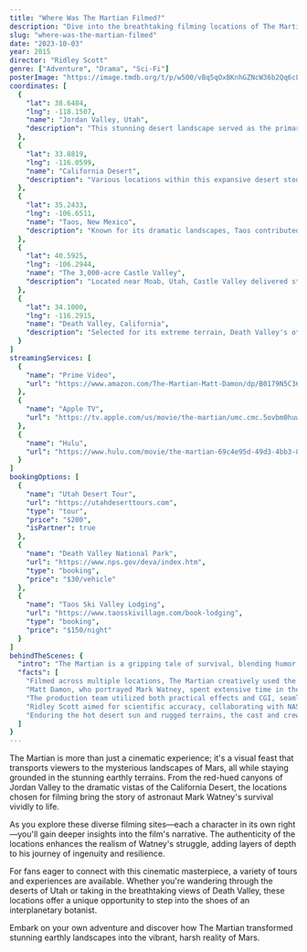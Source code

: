 ```yaml
---
title: "Where Was The Martian Filmed?"
description: "Dive into the breathtaking filming locations of The Martian, showcasing the stunning landscapes of Mars brought to life on Earth."
slug: "where-was-the-martian-filmed"
date: "2023-10-03"
year: 2015
director: "Ridley Scott"
genre: ["Adventure", "Drama", "Sci-Fi"]
posterImage: "https://image.tmdb.org/t/p/w500/vBq5qOxBKnhGZNcW36b2Qq6cLDG.jpg"
coordinates: [
  { 
    "lat": 38.6484, 
    "lng": -118.1507, 
    "name": "Jordan Valley, Utah", 
    "description": "This stunning desert landscape served as the primary backdrop for Mars, showcasing vast red hues and surreal formations."
  },
  { 
    "lat": 33.8819, 
    "lng": -116.0599, 
    "name": "California Desert", 
    "description": "Various locations within this expansive desert stood in for the Martian terrain, enhancing the film's otherworldly aesthetic."
  },
  { 
    "lat": 35.2433, 
    "lng": -106.6511, 
    "name": "Taos, New Mexico", 
    "description": "Known for its dramatic landscapes, Taos contributed to the film's authentic Martian feel with its reddish plates and desert vistas."
  },
  { 
    "lat": 40.5925, 
    "lng": -106.2944, 
    "name": "The 3,000-acre Castle Valley", 
    "description": "Located near Moab, Utah, Castle Valley delivered stunning visuals, perfectly resembling the surface of Mars."
  },
  { 
    "lat": 34.1000, 
    "lng": -116.2915, 
    "name": "Death Valley, California", 
    "description": "Selected for its extreme terrain, Death Valley's otherworldly views contributed to the film's expansive Martian landscapes."
  }
]
streamingServices: [
  {
    "name": "Prime Video",
    "url": "https://www.amazon.com/The-Martian-Matt-Damon/dp/B0179N5C36"
  },
  {
    "name": "Apple TV",
    "url": "https://tv.apple.com/us/movie/the-martian/umc.cmc.5ovbm0huwx1q7kblsscvhu6cp"
  },
  {
    "name": "Hulu",
    "url": "https://www.hulu.com/movie/the-martian-69c4e95d-49d3-4bb3-8232-450d6ab8fd47"
  }
]
bookingOptions: [
  {
    "name": "Utah Desert Tour",
    "url": "https://utahdeserttours.com",
    "type": "tour",
    "price": "$200",
    "isPartner": true
  },
  {
    "name": "Death Valley National Park",
    "url": "https://www.nps.gov/deva/index.htm",
    "type": "booking",
    "price": "$30/vehicle"
  },
  {
    "name": "Taos Ski Valley Lodging",
    "url": "https://www.taosskivillage.com/book-lodging",
    "type": "booking",
    "price": "$150/night"
  }
]
behindTheScenes: {
  "intro": "The Martian is a gripping tale of survival, blending humor and drama against the backdrop of the desolate beauty of Mars, masterfully directed by Ridley Scott. The film showcases not only remarkable storytelling but also stunning visuals achieved through detailed location shooting.",
  "facts": [
    "Filmed across multiple locations, The Martian creatively used the natural landscapes of Utah and California to depict the surface of Mars.",
    "Matt Damon, who portrayed Mark Watney, spent extensive time in the harsh desert conditions to capture the authenticity of survival in isolation.",
    "The production team utilized both practical effects and CGI, seamlessly blending real landscapes with digital enhancements to create the Martian environment.",
    "Ridley Scott aimed for scientific accuracy, collaborating with NASA experts to depict realistic solutions to the challenges faced by the protagonist.",
    "Enduring the hot desert sun and rugged terrains, the cast and crew faced multiple logistical challenges, making the filming an adventurous feat in itself."
  ]
}
---
```


<TheMartianGuide />

The Martian is more than just a cinematic experience; it's a visual feast that transports viewers to the mysterious landscapes of Mars, all while staying grounded in the stunning earthly terrains. From the red-hued canyons of Jordan Valley to the dramatic vistas of the California Desert, the locations chosen for filming bring the story of astronaut Mark Watney's survival vividly to life.

As you explore these diverse filming sites—each a character in its own right—you'll gain deeper insights into the film's narrative. The authenticity of the locations enhances the realism of Watney's struggle, adding layers of depth to his journey of ingenuity and resilience.

For fans eager to connect with this cinematic masterpiece, a variety of tours and experiences are available. Whether you're wandering through the deserts of Utah or taking in the breathtaking views of Death Valley, these locations offer a unique opportunity to step into the shoes of an interplanetary botanist.

Embark on your own adventure and discover how The Martian transformed stunning earthly landscapes into the vibrant, harsh reality of Mars.